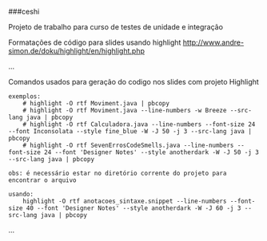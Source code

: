 ###ceshi

Projeto de trabalho para curso de testes de unidade e integração


Formatações de código para slides usando highlight
http://www.andre-simon.de/doku/highlight/en/highlight.php

...

Comandos usados para geração do codigo nos slides com projeto Highlight

	exemplos:
		# highlight -O rtf Moviment.java | pbcopy
		# highlight -O rtf Moviment.java --line-numbers -w Breeze --src-lang java | pbcopy
		# highlight -O rtf Calculadora.java --line-numbers --font-size 24 --font Inconsolata --style fine_blue -W -J 50 -j 3 --src-lang java | pbcopy
		# highlight -O rtf SevenErrosCodeSmells.java --line-numbers --font-size 24 --font 'Designer Notes' --style anotherdark -W -J 50 -j 3 --src-lang java | pbcopy
	
	obs: é necessário estar no diretório corrente do projeto para encontrar o arquivo
	
	usando:
		highlight -O rtf anotacoes_sintaxe.snippet --line-numbers --font-size 40 --font 'Designer Notes' --style anotherdark -W -J 60 -j 3 --src-lang java | pbcopy

...
